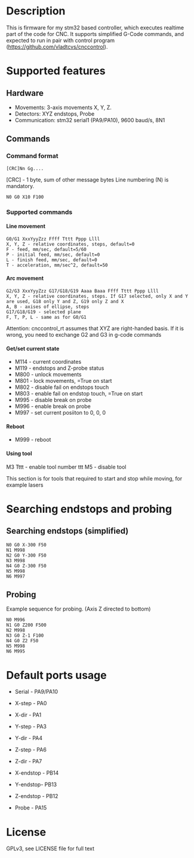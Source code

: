 # Description

This is firmware for my stm32 based controller, which executes realtime part of the code for CNC. It supports simplified G-Code commands, and expected to run in pair with control program (https://github.com/vladtcvs/cnccontrol).

# Supported features

## Hardware
- Movements: 3-axis movements X, Y, Z.
- Detectors: XYZ endstops, Probe
- Communication: stm32 serial1 (PA9/PA10), 9600 baud/s, 8N1

## Commands

### Command format

```
[CRC]Nn Gg....
```

[CRC] - 1 byte, sum of other message bytes
Line numbering (N) is mandatory.

```
N0 G0 X10 F100
```

### Supported commands
#### Line movement
```
G0/G1 XxxYyyZzz Ffff Tttt Pppp Llll
X, Y, Z - relative coordinates, steps, default=0
F - feed, mm/sec, default=5/60
P - initial feed, mm/sec, default=0
L - finish feed, mm/sec, default=0
T - acceleration, mm/sec^2, default=50
```

#### Arc movement
```
G2/G3 XxxYyyZzz G17/G18/G19 Aaaa Baaa Ffff Tttt Pppp Llll
X, Y, Z - relative coordinates, steps. If G17 selected, only X and Y are used, G18 only Y and Z, G19 only Z and X
A, B - axises of ellipse, steps
G17/G18/G19 - selected plane
F, T, P, L - same as for G0/G1
```

Attention: cnccontrol_rt assumes that XYZ are right-handed basis. If it is wrong, you need to exchange G2 and G3 in g-code commands

#### Get/set current state

- M114 - current coordinates
- M119 - endstops and Z-probe status
- M800 - unlock movements
- M801 - lock movements, =True on start
- M802 - disable fail on endstops touch
- M803 - enable fail on endstop touch, =True on start
- M995 - disable break on probe
- M996 - enable break on probe
- M997 - set current posiiton to 0, 0, 0

#### Reboot

- M999 - reboot

#### Using tool

M3 Tttt - enable tool number ttt
M5 - disable tool

This section is for tools that required to start and stop while moving, for example lasers

# Searching endstops and probing

## Searching endstops (simplified)

```
N0 G0 X-300 F50
N1 M998
N2 G0 Y-300 F50
N3 M998
N4 G0 Z-300 F50
N5 M998
N6 M997
```

## Probing

Example sequence for probing. (Axis Z directed to bottom)
```
N0 M996
N1 G0 Z200 F500
N2 M998
N3 G0 Z-1 F100
N4 G0 Z2 F50
N5 M998
N6 M995
```

# Default ports usage

- Serial - PA9/PA10
- X-step - PA0
- X-dir - PA1
- Y-step - PA3
- Y-dir - PA4
- Z-step - PA6
- Z-dir - PA7
- X-endstop - PB14
- Y-endstop-  PB13
- Z-endstop - PB12

- Probe - PA15

# License

GPLv3, see LICENSE file for full text
